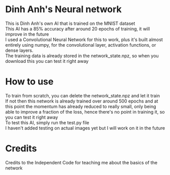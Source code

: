 # Dinh Anh's Neural network
This is Dinh Anh's own AI that is trained on the MNIST dataset<br>
This AI has a 85% accuracy after around 20 epochs of training, it will improve in the future<br>
I used a Convolutional Neural Network for this to work, plus it's built almost entirely using numpy, for the convolutional layer, activation functions, or dense layers.<br>
The training data is already stored in the network_state.npz, so when you download this you can test it right away<br>
# How to use
To train from scratch, you can delete the network_state.npz and let it train<br>
If not then this network is already trained over around 500 epochs and at this point the momentum has already reduced to really small, only being able to improve a fraction of the loss, hence there's no point in training it, so you can test it right away<br>
To test this AI, simply run the test.py file<br>
I haven't added testing on actual images yet but I will work on it in the future<br>
# Credits
Credits to the Independent Code for teaching me about the basics of the network<br>
